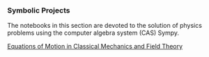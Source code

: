 ### Symbolic Projects

The notebooks in this section are devoted to the solution of physics problems using the computer algebra system (CAS) Sympy.

[Equations of Motion in Classical Mechanics and Field Theory](https://github.com/Vaquera-Araujo/LabAv2023/blob/main/Symbolic%20Projects/Equations%20of%20Motion%20in%20Classical%20Mechanics%20and%20Field%20Theory/readme.md)
